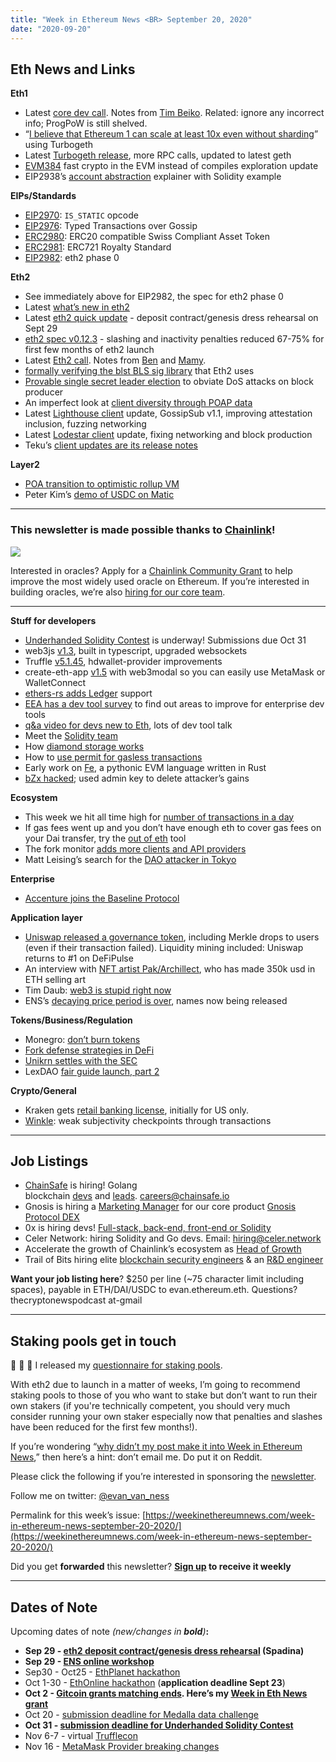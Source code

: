 ```yaml
---
title: "Week in Ethereum News <BR> September 20, 2020"
date: "2020-09-20"
---
```


## **Eth News and Links**

**Eth1**

- Latest [core dev call](https://youtu.be/HUUxwyoxU7k?t=226). Notes from [Tim Beiko](https://twitter.com/TimBeiko/status/1306956314187243527). Related: ignore any incorrect info; ProgPoW is still shelved.
- “[I believe that Ethereum 1 can scale at least 10x even without sharding](https://github.com/AlexeyAkhunov/papers/blob/master/Turbo-Geth-Silkworm.pdf)” using Turbogeth
- Latest [Turbogeth release](https://github.com/ledgerwatch/turbo-geth/releases/tag/v2020.09.03), more RPC calls, updated to latest geth
- [EVM384](https://notes.ethereum.org/@poemm/evm384-interface-update) fast crypto in the EVM instead of compiles exploration update
- EIP2938’s [account abstraction](https://hackmd.io/@SamWilsn/ryhxoGp4D) explainer with Solidity example

**EIPs/Standards**

- [EIP2970](https://eips.ethereum.org/EIPS/eip-2970): `IS_STATIC` opcode
- [EIP2976](https://eips.ethereum.org/EIPS/eip-2976): Typed Transactions over Gossip
- [ERC2980](https://github.com/ethereum/EIPs/blob/441df4e6d7ae30ba14b1224d4a3b56e7d5dd3587/EIPS/eip-2980.md): ERC20 compatible Swiss Compliant Asset Token
- [ERC2981](https://github.com/ethereum/EIPs/blob/8462c8ed660291881de0c3110b6a024136c3d90c/EIPS/eip-2981.md): ERC721 Royalty Standard
- [EIP2982](https://github.com/ethereum/EIPs/blob/5dc1b8ddd645af01c81da8817b6bcc8ff883b9d6/EIPS/eip-2982.md): eth2 phase 0

**Eth2**

- See immediately above for EIP2982, the spec for eth2 phase 0
- Latest [what’s new in eth2](https://hackmd.io/@benjaminion/eth2_news/https%3A%2F%2Fhackmd.io%2F%40benjaminion%2Fwnie2_200919)
- Latest [eth2 quick update](https://blog.ethereum.org/2020/09/14/eth2-quick-update-no-16/) - deposit contract/genesis dress rehearsal on Sept 29
- [eth2 spec v0.12.3](https://github.com/ethereum/eth2.0-specs/releases/tag/v0.12.3) - slashing and inactivity penalties reduced 67-75% for first few months of eth2 launch
- Latest [Eth2 call](https://www.reddit.com/r/ethereum/comments/iuj7je/live_ethereum_20_call_48_2020917_1400_gmt/). Notes from [Ben](https://hackmd.io/@benjaminion/BJIQuJZSD) and [Mamy](https://gist.github.com/mratsim/0bafb17499e6a33b69085ec21de7cd91).
- [formally verifying the blst BLS sig library](https://galois.com/blog/2020/09/announcing-the-blst-bls-verification-project/) that Eth2 uses
- [Provable single secret leader election](https://ethresear.ch/t/provable-single-secret-leader-election/7971) to obviate DoS attacks on block producer
- An imperfect look at [client diversity through POAP data](https://www.reddit.com/r/ethstaker/comments/ith0h1/medalla_client_poap_awards_broken_down_by_fair/)
- Latest [Lighthouse client](https://lighthouse.sigmaprime.io/update-29.html) update, GossipSub v1.1, improving attestation inclusion, fuzzing networking
- Latest [Lodestar client](https://medium.com/chainsafe-systems/lodestar-update-38f58c14a39d) update, fixing networking and block production
- Teku’s [client updates are its release notes](https://github.com/PegaSysEng/teku/releases/tag/0.12.6)

**Layer2**

- [POA transition to optimistic rollup VM](https://ethresear.ch/t/poa-transition-to-optimistic-rollup-vm/7983)
- Peter Kim’s [demo of USDC on Matic](https://twitter.com/petejkim/status/1306957817702526976)

* * *

### **This newsletter is made possible thanks to [Chainlink](https://chain.link/)!**

![](https://weekinethereumnews.com/wp-content/uploads/2020/05/FE39n5_g-1.png)

Interested in oracles? Apply for a [Chainlink Community Grant](https://blog.chain.link/introducing-the-chainlink-community-grant-program/) to help improve the most widely used oracle on Ethereum. If you’re interested in building oracles, we’re also [hiring for our core team](https://www.chainlinklabs.com/careers). 

* * *

**Stuff for developers**

- [Underhanded Solidity Contest](https://underhanded.soliditylang.org/) is underway! Submissions due Oct 31
- web3js [v1.3](https://github.com/ethereum/web3.js/releases/tag/v1.3.0), built in typescript, upgraded websockets
- Truffle [v5.1.45](https://github.com/trufflesuite/truffle/releases/tag/v5.1.45), hdwallet-provider improvements
- create-eth-app [v1.5](https://github.com/PaulRBerg/create-eth-app/releases/tag/v1.5.0) with web3modal so you can easily use MetaMask or WalletConnect
- [ethers-rs adds Ledger](https://twitter.com/gakonst/status/1307748834387341312) support
- [EEA has a dev tool survey](https://twitter.com/EntEthAlliance/status/1307010896250667009) to find out areas to improve for enterprise dev tools
- [q&a video for devs new to Eth](https://www.youtube.com/watch?v=uCk9-KG9cJA), lots of dev tool talk
- Meet the [Solidity team](https://solidity.ethereum.org/2020/09/18/meet-the-team/)
- How [diamond storage works](https://dev.to/mudgen/how-diamond-storage-works-90e)
- How to [use permit for gasless transactions](https://hackernoon.com/how-to-code-gas-less-tokens-on-ethereum-43u3ew4)
- Early work on [Fe](https://github.com/ethereum/fe), a pythonic EVM language written in Rust
- [bZx hacked](https://bzx.network/blog/incident); used admin key to delete attacker’s gains

**Ecosystem**

- This week we hit all time high for [number of transactions in a day](https://etherscan.io/chart/tx)
- If gas fees went up and you don’t have enough eth to cover gas fees on your Dai transfer, try the [out of eth](https://www.anydot.dev/uniswap/#/swap) tool
- The fork monitor [adds more clients and API providers](https://forkmon.ethdevops.io/)
- Matt Leising’s search for the [DAO attacker in Tokyo](https://www.bloomberg.com/news/articles/2020-09-16/a-trip-down-the-crypto-rabbit-hole-in-search-of-the-dao-hacker)

**Enterprise**

- [Accenture joins the Baseline Protocol](https://twitter.com/OASISopen/status/1305540779075678210)

**Application layer**

- [Uniswap released a governance token](https://uniswap.org/blog/uni/), including Merkle drops to users (even if their transaction failed). Liquidity mining included: Uniswap returns to #1 on DeFiPulse
- An interview with [NFT artist Pak/Archillect](https://thecontrol.co/who-is-pak-e89b12b0f0af), who has made 350k usd in ETH selling art
- Tim Daub: [web3 is stupid right now](https://timdaub.github.io/2020/09/08/web3/)
- ENS’s [decaying price period is over](https://medium.com/the-ethereum-name-service/the-results-of-the-decaying-price-premium-after-releasing-280k-names-7cf57e46b204), names now being released

**Tokens/Business/Regulation**

- Monegro: [don’t burn tokens](https://www.placeholder.vc/blog/2020/9/17/stop-burning-tokens-buyback-and-make-instead)
- [Fork defense strategies in DeFi](https://bankless.substack.com/p/fork-defense-strategies-in-defi)
- [Unikrn settles with the SEC](https://www.sec.gov/news/press-release/2020-211)
- LexDAO [fair guide launch, part 2](https://lexdao.substack.com/p/a-legal-engineers-guide-to-a-fair?)

**Crypto/General**

- Kraken gets [retail banking license](https://blog.kraken.com/post/6241/kraken-wyoming-first-digital-asset-bank/), initially for US only.
- [Winkle](https://www.benthamsgaze.org/2020/09/16/winkle-a-decentralised-checkpointing-for-proof-of-stake/): weak subjectivity checkpoints through transactions

* * *

## **Job Listings**

- [ChainSafe](http://chainsafe.io/) is hiring! Golang blockchain [devs](https://www.notion.so/chainsafe/Blockchain-Developer-Golang-d69bad0b1dd94c43a19db2b332a6f650) and [leads](https://www.notion.so/chainsafe/Technical-Lead-Golang-cbcb6f41d9434672af8b86c735dec865). careers@chainsafe.io
- Gnosis is hiring a [Marketing Manager](https://boards.greenhouse.io/gnosis/jobs/4831653002) for our core product [Gnosis Protocol DEX](https://docs.gnosis.io/protocol/)
- 0x is hiring devs! [Full-stack, back-end, front-end or Solidity](https://0x.org/about/jobs)
- Celer Network: hiring Solidity and Go devs. Email: hiring@celer.network
- Accelerate the growth of Chainlink’s ecosystem as [Head of Growth](https://chainlinklabs.com/careers#job-506559)
- Trail of Bits hiring elite [blockchain security engineers](https://jobs.lever.co/trailofbits/4f459855-3299-462f-9e73-299a840d5baf) & an [R&D engineer](https://jobs.lever.co/trailofbits/94f47428-7c88-43dd-846d-93e3d3059337)

**Want your job listing here**? $250 per line (~75 character limit including spaces), payable in ETH/DAI/USDC to evan.ethereum.eth. Questions? thecryptonewspodcast at-gmail

* * *

## **Staking pools get in touch**

🥩 🥩 🥩 I released my [questionnaire for staking pools](https://docs.google.com/document/d/1wrzKXff2XwY4Bu5ynVqvlPXI4xqM4-Hwx7Jh7_-1IGg/edit).

With eth2 due to launch in a matter of weeks, I’m going to recommend staking pools to those of you who want to stake but don’t want to run their own stakers (if you're technically competent, you should very much consider running your own staker especially now that penalties and slashes have been reduced for the first few months!).

If you’re wondering “[why didn’t my post make it into Week in Ethereum News](https://www.evanvanness.com/post/179914035841/why-didnt-my-post-make-the-newsletter),” then here’s a hint: don’t email me. Do put it on Reddit.

Please click the following if you’re interested in sponsoring the [newsletter](https://www.evanvanness.com/post/625741875743227904/evan-is-live-on-balancer).

Follow me on twitter: [@evan\_van\_ness](https://twitter.com/evan_van_ness)

Permalink for this week’s issue: [https://weekinethereumnews.com/week-in-ethereum-news-september-20-2020/](https://weekinethereumnews.com/week-in-ethereum-news-september-20-2020/)

Did you get **forwarded** this newsletter? **[Sign up](https://weekinethereum.substack.com/subscribe#about) to receive it weekly**

* * *

## **Dates of Note**

Upcoming dates of note _(_new/changes in **bold**_)_**:**

- **Sep 29 - [eth2 deposit contract/genesis dress rehearsal](https://github.com/goerli/medalla/blob/master/spadina/README.md) (Spadina)**
- **Sep 29 - [ENS online workshop](https://medium.com/the-ethereum-name-service/ens-online-workshop-2020-date-announced-47b8deb69877)**
- Sep30 - Oct25 - [EthPlanet hackathon](https://ethplanet-hackathon.devfolio.co/)
- Oct 1-30 - [EthOnline hackathon](https://www.ethonline.org/) (**application deadline Sept 23**)
- **Oct 2 - [Gitcoin grants matching ends](https://gitcoin.co/grants/). Here’s my [Week in Eth News grant](https://gitcoin.co/grants/237/week-in-ethereum-news)**
- Oct 20 - [submission deadline for Medalla data challenge](https://ethereum.org/en/eth2/get-involved/medalla-data-challenge/)
- **Oct 31 - [submission deadline for Underhanded Solidity Contest](https://underhanded.soliditylang.org/)**
- Nov 6-7 - virtual [Trufflecon](https://www.trufflesuite.com/trufflecon2020)
- Nov 16 - [MetaMask Provider breaking changes](https://medium.com/metamask/breaking-changes-to-the-metamask-provider-its-happening-eebc91fff1a7)
